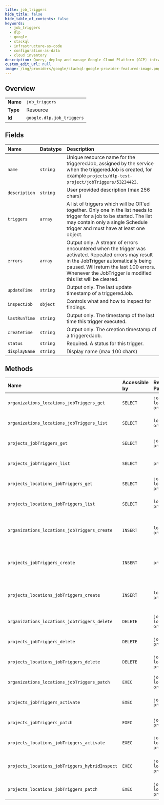 ```yaml
---
title: job_triggers
hide_title: false
hide_table_of_contents: false
keywords:
  - job_triggers
  - dlp
  - google    
  - stackql
  - infrastructure-as-code
  - configuration-as-data
  - cloud inventory
description: Query, deploy and manage Google Cloud Platform (GCP) infrastructure and resources using SQL
custom_edit_url: null
image: /img/providers/google/stackql-google-provider-featured-image.png
---
```

  
    

## Overview
<table><tbody>
<tr><td><b>Name</b></td><td><code>job_triggers</code></td></tr>
<tr><td><b>Type</b></td><td>Resource</td></tr>
<tr><td><b>Id</b></td><td><code>google.dlp.job_triggers</code></td></tr>
</tbody></table>

## Fields
| Name | Datatype | Description |
|:-----|:---------|:------------|
| `name` | `string` | Unique resource name for the triggeredJob, assigned by the service when the triggeredJob is created, for example `projects/dlp-test-project/jobTriggers/53234423`. |
| `description` | `string` | User provided description (max 256 chars) |
| `triggers` | `array` | A list of triggers which will be OR'ed together. Only one in the list needs to trigger for a job to be started. The list may contain only a single Schedule trigger and must have at least one object. |
| `errors` | `array` | Output only. A stream of errors encountered when the trigger was activated. Repeated errors may result in the JobTrigger automatically being paused. Will return the last 100 errors. Whenever the JobTrigger is modified this list will be cleared. |
| `updateTime` | `string` | Output only. The last update timestamp of a triggeredJob. |
| `inspectJob` | `object` | Controls what and how to inspect for findings. |
| `lastRunTime` | `string` | Output only. The timestamp of the last time this trigger executed. |
| `createTime` | `string` | Output only. The creation timestamp of a triggeredJob. |
| `status` | `string` | Required. A status for this trigger. |
| `displayName` | `string` | Display name (max 100 chars) |
## Methods
| Name | Accessible by | Required Params | Description |
|:-----|:--------------|:----------------|:------------|
| `organizations_locations_jobTriggers_get` | `SELECT` | `jobTriggersId, locationsId, organizationsId` | Gets a job trigger. See https://cloud.google.com/dlp/docs/creating-job-triggers to learn more. |
| `organizations_locations_jobTriggers_list` | `SELECT` | `locationsId, organizationsId` | Lists job triggers. See https://cloud.google.com/dlp/docs/creating-job-triggers to learn more. |
| `projects_jobTriggers_get` | `SELECT` | `jobTriggersId, projectsId` | Gets a job trigger. See https://cloud.google.com/dlp/docs/creating-job-triggers to learn more. |
| `projects_jobTriggers_list` | `SELECT` | `projectsId` | Lists job triggers. See https://cloud.google.com/dlp/docs/creating-job-triggers to learn more. |
| `projects_locations_jobTriggers_get` | `SELECT` | `jobTriggersId, locationsId, projectsId` | Gets a job trigger. See https://cloud.google.com/dlp/docs/creating-job-triggers to learn more. |
| `projects_locations_jobTriggers_list` | `SELECT` | `locationsId, projectsId` | Lists job triggers. See https://cloud.google.com/dlp/docs/creating-job-triggers to learn more. |
| `organizations_locations_jobTriggers_create` | `INSERT` | `locationsId, organizationsId` | Creates a job trigger to run DLP actions such as scanning storage for sensitive information on a set schedule. See https://cloud.google.com/dlp/docs/creating-job-triggers to learn more. |
| `projects_jobTriggers_create` | `INSERT` | `projectsId` | Creates a job trigger to run DLP actions such as scanning storage for sensitive information on a set schedule. See https://cloud.google.com/dlp/docs/creating-job-triggers to learn more. |
| `projects_locations_jobTriggers_create` | `INSERT` | `locationsId, projectsId` | Creates a job trigger to run DLP actions such as scanning storage for sensitive information on a set schedule. See https://cloud.google.com/dlp/docs/creating-job-triggers to learn more. |
| `organizations_locations_jobTriggers_delete` | `DELETE` | `jobTriggersId, locationsId, organizationsId` | Deletes a job trigger. See https://cloud.google.com/dlp/docs/creating-job-triggers to learn more. |
| `projects_jobTriggers_delete` | `DELETE` | `jobTriggersId, projectsId` | Deletes a job trigger. See https://cloud.google.com/dlp/docs/creating-job-triggers to learn more. |
| `projects_locations_jobTriggers_delete` | `DELETE` | `jobTriggersId, locationsId, projectsId` | Deletes a job trigger. See https://cloud.google.com/dlp/docs/creating-job-triggers to learn more. |
| `organizations_locations_jobTriggers_patch` | `EXEC` | `jobTriggersId, locationsId, organizationsId` | Updates a job trigger. See https://cloud.google.com/dlp/docs/creating-job-triggers to learn more. |
| `projects_jobTriggers_activate` | `EXEC` | `jobTriggersId, projectsId` | Activate a job trigger. Causes the immediate execute of a trigger instead of waiting on the trigger event to occur. |
| `projects_jobTriggers_patch` | `EXEC` | `jobTriggersId, projectsId` | Updates a job trigger. See https://cloud.google.com/dlp/docs/creating-job-triggers to learn more. |
| `projects_locations_jobTriggers_activate` | `EXEC` | `jobTriggersId, locationsId, projectsId` | Activate a job trigger. Causes the immediate execute of a trigger instead of waiting on the trigger event to occur. |
| `projects_locations_jobTriggers_hybridInspect` | `EXEC` | `jobTriggersId, locationsId, projectsId` | Inspect hybrid content and store findings to a trigger. The inspection will be processed asynchronously. To review the findings monitor the jobs within the trigger. |
| `projects_locations_jobTriggers_patch` | `EXEC` | `jobTriggersId, locationsId, projectsId` | Updates a job trigger. See https://cloud.google.com/dlp/docs/creating-job-triggers to learn more. |
